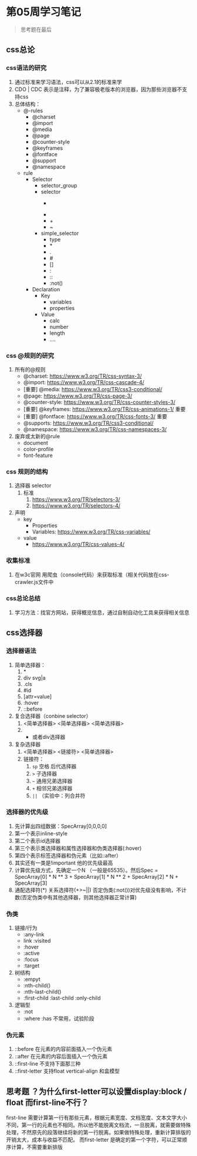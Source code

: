 # 第05周学习笔记
>思考题在最后
## css总论

### css语法的研究

1. 通过标准来学习语法，css可以从2.1的标准来学
2. CDO | CDC 表示是注释，为了兼容极老版本的浏览器，因为那些浏览器不支持css
3. 总体结构：
   - @-rules
     - @charset
     - @import
     - @media
     - @page
     - @counter-style
     - @keyframes
     - @fontface
     - @support
     - @namespace
   - rule
     - Selector
       - selector_group
       - selector
         - >
         - <sp>
         - \+
         - ~
       - simple_selector
         - type
         - \*
         - .
         - \#
         - []
         - :
         - ::
         - :not()
     - Declaration
       - Key
         - variables
         - properties
       - Value
         - calc
         - number
         - length
         - ....

### css @规则的研究

1. 所有的@规则
   - @charset: https://www.w3.org/TR/css-syntax-3/
   - @import: https://www.w3.org/TR/css-cascade-4/
   - [重要] @media: https://www.w3.org/TR/css3-conditional/
   - @page: https://www.w3.org/TR/css-page-3/
   - @counter-style: https://www.w3.org/TR/css-counter-styles-3/
   - [重要] @keyframes: https://www.w3.org/TR/css-animations-1/ 重要
   - [重要] @fontface: https://www.w3.org/TR/css-fonts-3/ 重要
   - @supports: https://www.w3.org/TR/css3-conditional/
   - @namespace: https://www.w3.org/TR/css-namespaces-3/
2. 废弃或太新的@rule
   - document
   - color-profile
   - font-feature

### css 规则的结构

1. 选择器 selector
   1. 标准
      1. https://www.w3.org/TR/selectors-3/
      2. https://www.w3.org/TR/selectors-4/
2. 声明
   - key
     - Properties
     - Variables: https://www.w3.org/TR/css-variables/
   - value
     - https://www.w3.org/TR/css-values-4/ 

### 收集标准

1. 在w3c官网 用爬虫（console代码）来获取标准（相关代码放在css-crawler.js文件中

### css总论总结

1. 学习方法：找官方网站，获得概览信息，通过自制自动化工具来获得相关信息

## css选择器

### 选择器语法 

1. 简单选择器：
   1. \*
   2. div svg|a
   3. .cls
   4. #id
   5. [attr=value]
   6. :hover
   7. ::before
2. 复合选择器（conbine selector）
   1. <简单选择器> <简单选择器> <简单选择器>
   2. * 或者div选择器
3. 复杂选择器
   1. <简单选择器> <链接符> <简单选择器>
   2. 链接符：
      1. `sp` 空格 后代选择器
      2. `>` 子选择器
      3. `~` 通用兄弟选择器
      4. `+` 相邻兄弟选择器
      5. `||` （实验中：列合并符

### 选择器的优先级

1. 先计算出四组数据：SpecArray[0,0,0,0]
2. 第一个表示inline-style
3. 第二个表示id选择器
4. 第三个表示类选择器和属性选择器和伪类选择器(:hover)
5. 第四个表示标签选择器和伪元素（比如::after）
6. 其实还有一类是!important 他的优先级最高
7. 计算优先级方式，先确定一个N （一般是65535）。然后Spec = SpecArray[0] * N ** 3 + SpecArray[1] * N ** 2 + SpecArray[2] * N + SpecArray[3]
8. 通配选择符(*) 关系选择符(+>~||) 否定伪类(:not())对优先级没有影响，不计数(否定伪类中有其他选择器，则其他选择器正常计算)

### 伪类

1. 链接/行为
   - :any-link
   - link :visited
   - :hover
   - :active
   - :focus
   - :target
2. 树结构
   - :empyt
   - :nth-child()
   - :nth-last-child()
   - :first-child :last-child :only-child
3. 逻辑型
   - :not
   - :where :has 不常用，试验阶段

### 伪元素

1. ::before 在元素的内容前面插入一个伪元素
2. ::after 在元素的内容后面插入一个伪元素
3. ::first-line 不支持下面那三种
4. ::first-letter 支持float vertical-align 和盒模型

## 思考题 ？为什么first-letter可以设置display:block / float 而first-line不行？
first-line 需要计算第一行有那些元素，根据元素宽度、文档宽度、文本文字大小不同，第一行的元素也不相同。所以他不能脱离文档流，一旦脱离，就需要做特殊处理，不然原先的段落继续将新的第一行脱离。如果做特殊处理，重新计算排版的开销太大，成本与收益不匹配。
而first-letter 是确定的第一个字符，可以正常顺序计算，不需要重新排版
